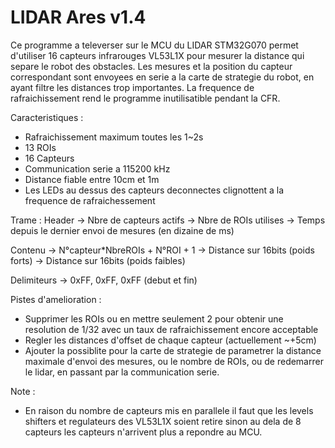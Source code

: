 # LIDAR Ares v1.4

Ce programme a televerser sur le MCU du LIDAR STM32G070 permet 
d'utiliser 16 capteurs infrarouges VL53L1X pour mesurer la distance qui separe le robot des obstacles.
Les mesures et la position du capteur correspondant sont envoyees en serie a la carte de strategie du robot,
en ayant filtre les distances trop importantes.
La frequence de rafraichissement rend le programme inutilisatible pendant la CFR.


Caracteristiques :
- Rafraichissement maximum toutes les 1~2s
- 13 ROIs 
- 16 Capteurs
- Communication serie a 115200 kHz
- Distance fiable entre 10cm et 1m
- Les LEDs au dessus des capteurs deconnectes clignottent a la frequence de rafraichessement


Trame :
Header 		-> Nbre de capteurs actifs
			-> Nbre de ROIs utilises
			-> Temps depuis le dernier envoi de mesures (en dizaine de ms)
			
Contenu		-> N°capteur*NbreROIs + N°ROI + 1
			-> Distance sur 16bits (poids forts)
			-> Distance sur 16bits (poids faibles)
			
Delimiteurs -> 0xFF, 0xFF, 0xFF (debut et fin)


Pistes d'amelioration :
- Supprimer les ROIs ou en mettre seulement 2 pour obtenir une resolution de 1/32 
avec un taux de rafraichissement encore acceptable
- Regler les distances d'offset de chaque capteur (actuellement ~+5cm)
- Ajouter la possiblite pour la carte de strategie de parametrer la distance maximale d'envoi des mesures,
ou le nombre de ROIs, ou de redemarrer le lidar,
en passant par la communication serie.


Note :
- En raison du nombre de capteurs mis en parallele il faut que les levels shifters et regulateurs 
des VL53L1X soient retire sinon au dela de 8 capteurs les capteurs n'arrivent plus a repondre au MCU.